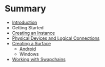 # Summary

* [Introduction](README.md)
* Getting Started
* [Creating an Instance](chap1/creating_an_instance.md)
* [Physical Devices and Logical Connections](chap2/physical_devices_and_logical_connections.md)
* [Creating a Surface](chap3/creating_a_surface.md)
   * [Android](chap3/android.md)
   * Windows
* [Working with Swapchains](chap3/working_with_swapchains.md)

